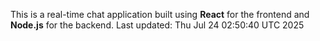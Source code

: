 This is a real-time chat application built using **React** for the frontend and **Node.js** for the backend.
Last updated: Thu Jul 24 02:50:40 UTC 2025
